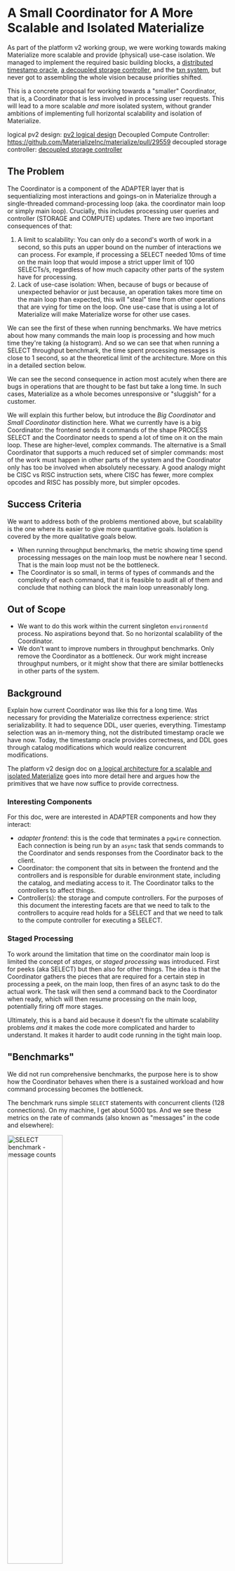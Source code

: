 # A Small Coordinator for A More Scalable and Isolated Materialize

As part of the platform v2 working group, we were working towards making
Materialize more scalable and provide (physical) use-case isolation. We managed
to implement the required basic building blocks, a [distributed timestamp
oracle](doc/developer/design/20230921_distributed_ts_oracle.md), [a decoupled
storage
controller](doc/developer/design/20240117_decoupled_storage_controller.md), and
the [txn system](doc/developer/design/20230705_v2_txn_management.md), but never
got to assembling the whole vision because priorities shifted.

This is a concrete proposal for working towards a "smaller" Coordinator, that
is, a Coordinator that is less involved in processing user requests. This will
lead to a more scalable _and_ more isolated system, without grander ambitions
of implementing full horizontal scalability and isolation of Materialize.


logical pv2 design: [pv2 logical design](doc/developer/design/20231127_pv2_uci_logical_architecture.md)
Decoupled Compute Controller: https://github.com/MaterializeInc/materialize/pull/29559
decoupled storage controller: [decoupled storage controller](doc/developer/design/20240117_decoupled_storage_controller.md)

## The Problem

The Coordinator is a component of the ADAPTER layer that is sequentializing
most interactions and goings-on in Materialize through a single-threaded
command-processing loop (aka. the coordinator main loop or simply main loop).
Crucially, this includes processing user queries and controller (STORAGE and
COMPUTE) updates. There are two important consequences of that:

1. A limit to scalability: You can only do a second's worth of work in a
   second, so this puts an upper bound on the number of interactions we can
   process. For example, if processing a SELECT needed 10ms of time on the main
   loop that would impose a strict upper limit of 100 SELECTs/s, regardless of
   how much capacity other parts of the system have for processing.
2. Lack of use-case isolation: When, because of bugs or because of unexpected
   behavior or just because, an operation takes more time on the main loop than
   expected, this will "steal" time from other operations that are vying for
   time on the loop. One use-case that is using a lot of Materialize will make
   Materialize worse for other use cases.

We can see the first of these when running benchmarks. We have metrics about
how many commands the main loop is processing and how much time they're taking
(a histogram). And so we can see that when running a SELECT throughput
benchmark, the time spent processing messages is close to 1 second, so at the
theoretical limit of the architecture. More on this in a detailed section
below.

We can see the second consequence in action most acutely when there are bugs in
operations that are thought to be fast but take a long time. In such cases,
Materialize as a whole becomes unresponsive or "sluggish" for a customer.

We will explain this further below, but introduce the _Big Coordinator_ and
_Small Coordinator_ distinction here. What we currently have is a big
Coordinator: the frontend sends it commands of the shape PROCESS SELECT and the
Coordinator needs to spend a lot of time on it on the main loop. These are
higher-level, complex commands. The alternative is a Small Coordinator that
supports a much reduced set of simpler commands: most of the work must happen
in other parts of the system and the Coordinator only has too be involved when
absolutely necessary. A good analogy might be CISC vs RISC instruction sets,
where CISC has fewer, more complex opcodes and RISC has possibly more, but
simpler opcodes.

## Success Criteria

We want to address both of the problems mentioned above, but scalability is the
one where its easier to give more quantitative goals. Isolation is covered by
the more qualitative goals below.

- When running throughput benchmarks, the metric showing time spend processing
  messages on the main loop must be nowhere near 1 second. That is the main
  loop must not be the bottleneck.
- The Coordinator is so small, in terms of types of commands and the complexity
  of each command, that it is feasible to audit all of them and conclude that
  nothing can block the main loop unreasonably long.

## Out of Scope

- We want to do this work within the current singleton `environmentd` process.
  No aspirations beyond that. So no horizontal scalability of the Coordinator.
- We don't want to improve numbers in throughput benchmarks. Only remove the
  Coordinator as a bottleneck. Our work might increase throughput numbers, or
  it might show that there are similar bottlenecks in other parts of the
  system.

## Background

Explain how current Coordinator was like this for a long time. Was necessary
for providing the Materialize correctness experience: strict serializability.
It had to sequence DDL, user queries, everything. Timestamp selection was an
in-memory thing, not the distributed timestamp oracle we have now. Today, the
timestamp oracle provides correctness, and DDL goes through catalog
modifications which would realize concurrent modifications.

The platform v2 design doc on [a logical architecture for a scalable and
isolated
Materialize](doc/developer/design/20231127_pv2_uci_logical_architecture.md)
goes into more detail here and argues how the primitives that we have now
suffice to provide correctness.

### Interesting Components

For this doc, were are interested in ADAPTER components and how they interact:

- _adapter frontend_: this is the code that terminates a `pgwire` connection.
  Each connection is being run by an `async` task that sends commands to the
  Coordinator and sends responses from the Coordinator back to the client.
- Coordinator: the component that sits in between the frontend and the
  controllers and is responsible for durable environment state, including the
  catalog, and mediating access to it. The Coordinator talks to the controllers
  to affect things.
- Controller(s): the storage and compute controllers. For the purposes of this
  document the interesting facets are that we need to talk to the controllers
  to acquire read holds for a SELECT and that we need to talk to the compute
  controller for executing a SELECT.

### Staged Processing

To work around the limitation that time on the coordinator main loop is limited
the concept of _stages_, or _staged processing_ was introduced. First for peeks
(aka SELECT) but then also for other things. The idea is that the Coordinator
gathers the pieces that are required for a certain step in processing a peek,
on the main loop, then fires of an async task to do the actual work. The task
will then send a command back to the Coordinator when ready, which will then
resume processing on the main loop, potentially firing off more stages.

Ultimately, this is a band aid because it doesn't fix the ultimate scalability
problems _and_ it makes the code more complicated and harder to understand. It
makes it harder to audit code running in the tight main loop.

## "Benchmarks"

We did not run comprehensive benchmarks, the purpose here is to show how the
Coordinator behaves when there is a sustained workload and how command
processing becomes the bottleneck.

The benchmark runs simple `SELECT` statements with concurrent clients (128
connections). On my machine, I get about 5000 tps. And we see these metrics on
the rate of commands (also known as "messages" in the code and elsewhere):

<img src="./static/a_small_coordinator/select-metrics-message-count.png" alt="SELECT benchmark - message counts" width="50%">

Around 5000 we see a number of interesting message types, these correspond with
our 5000 tps. They are `controller:

- `command-execute`: this is the command that starts execution of the SELECT.
- `catalog-snapshot_snapshot`: this is a command for getting a snapshot of the
  catalog, needed for processing SELECT.
- `command-commit`: this is the command that will be executed for finalizing a
  single SELECT execution.
- `controller_ready(compute)`: this is the compute controller signaling that a
  peek result is ready, and the the Coordinator needs to do something about it.

The top line is `peek_stage_ready`, which emanate from the staged processing
machinery explained above. We can see that there are two async stages that are
fired off for processing each SELECT.

When we look at the metric that shows the total time spend processing commands
on the main loop, we see that we are very near our 1 second theoretical
maximum. Especially when accounting for overhead of the loop machiner, message
channels, etc. we can say that this is currently the bottleneck:

<img src="./static/a_small_coordinator/select-metrics-message-time-total.png" alt="SELECT benchmark - total time spend processing commands" width="50%">

## Proposal

<img src="./static/a_small_coordinator/big-coord-select.png" alt="Big Coordinator - processing SELECT" width="50%">
<img src="./static/a_small_coordinator/small-coord-select.png" alt="Small Coordinator - processing SELECT" width="50%">

<img src="./static/a_small_coordinator/big-coord-controller.png" alt="Big Coordinator - controller processing" width="50%">
<img src="./static/a_small_coordinator/small-coord-controller.png" alt="Small Coordinator - controller processing" width="50%">

## Alternatives

An alternative is that we keep the big Coordinator and invest more into
"staging" all command processing. I don't think this helps because we cannot
audit easily what is and isn't blocking for a long time, and ultimately a
single loop that sequentializes will keep being a bottleneck.

## Open questions
